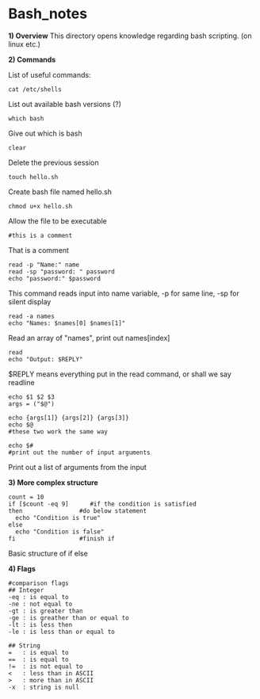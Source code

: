 # Bash_notes

**1) Overview**
This directory opens knowledge regarding bash scripting. (on linux etc.)

**2) Commands**

List of useful commands:
```
cat /etc/shells
```
List out available bash versions (?)
```
which bash
```
Give out which is bash
```
clear
```
Delete the previous session
```
touch hello.sh
```
Create bash file named hello.sh
```
chmod u+x hello.sh
```
Allow the file to be executable

```
#this is a comment
```
That is a comment

```
read -p "Name:" name
read -sp "password: " password
echo "password:" $password
```
This command reads input into name variable, -p for same line, -sp for silent display

```
read -a names
echo "Names: $names[0] $names[1]"
```
Read an array of "names", print out names[index]

```
read
echo "Output: $REPLY"
```
$REPLY means everything put in the read command, or shall we say readline

```
echo $1 $2 $3
args = ("$@")

echo {args[1]} {args[2]} {args[3]}
echo $@
#these two work the same way

echo $#
#print out the number of input arguments
```
Print out a list of arguments from the input

**3) More complex structure**

```
count = 10
if [$count -eq 9]      #if the condition is satisfied
then                #do below statement
  echo "Condition is true"
else
  echo "Condition is false"
fi                  #finish if
```
Basic structure of if else

**4) Flags**
```
#comparison flags
## Integer
-eq : is equal to
-ne : not equal to
-gt : is greater than
-ge : is greather than or equal to
-lt : is less then
-le : is less than or equal to

## String
=   : is equal to
==  : is equal to
!=  : is not equal to
<   : less than in ASCII
>   : more than in ASCII
-x  : string is null
```



